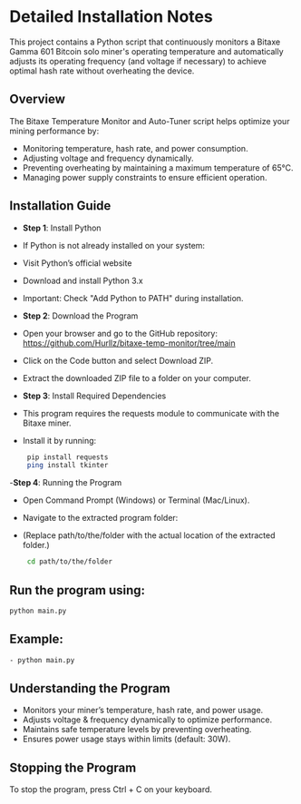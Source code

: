 # Detailed Installation Notes

This project contains a Python script that continuously monitors a Bitaxe Gamma 601 Bitcoin solo miner's operating temperature and automatically adjusts its operating frequency (and voltage if necessary) to achieve optimal hash rate without overheating the device.

## Overview

The Bitaxe Temperature Monitor and Auto-Tuner script helps optimize your mining performance by:

- Monitoring temperature, hash rate, and power consumption.
- Adjusting voltage and frequency dynamically.
- Preventing overheating by maintaining a maximum temperature of 65°C.
- Managing power supply constraints to ensure efficient operation.

## Installation Guide

- **Step 1**: Install Python

- If Python is not already installed on your system:
- Visit Python’s official website
- Download and install Python 3.x
- Important: Check "Add Python to PATH" during installation.

- **Step 2**: Download the Program

- Open your browser and go to the GitHub repository: https://github.com/Hurllz/bitaxe-temp-monitor/tree/main
- Click on the Code button and select Download ZIP.
- Extract the downloaded ZIP file to a folder on your computer.

- **Step 3**: Install Required Dependencies

- This program requires the requests module to communicate with the Bitaxe miner. 
- Install it by running:
	
   ```bash
	pip install requests
   	ping install tkinter
   ```
   
-**Step 4**: Running the Program

- Open Command Prompt (Windows) or Terminal (Mac/Linux).
- Navigate to the extracted program folder:
- (Replace path/to/the/folder with the actual location of the extracted folder.)
	
   ```bash
	cd path/to/the/folder
   ```

## Run the program using:

```bash
python main.py
```


## Example:

```bash
- python main.py
```

## Understanding the Program

- Monitors your miner’s temperature, hash rate, and power usage.
- Adjusts voltage & frequency dynamically to optimize performance.
- Maintains safe temperature levels by preventing overheating.
- Ensures power usage stays within limits (default: 30W).

## Stopping the Program

To stop the program, press Ctrl + C on your keyboard.
